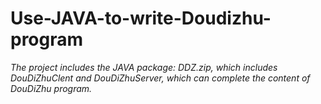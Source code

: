 # Use-JAVA-to-write-Doudizhu-program
_The project includes the JAVA package: DDZ.zip, which includes DouDiZhuClent and DouDiZhuServer, which can complete the content of DouDiZhu program._
